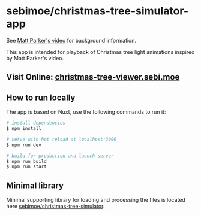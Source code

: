 # sebimoe/christmas-tree-simulator-app

See [Matt Parker's video](https://www.youtube.com/watch?v=WuMRJf6B5Q4) for background information. 

This app is intended for playback of Christmas tree light animations inspired by Matt Parker's video.

## Visit Online: [christmas-tree-viewer.sebi.moe](https://christmas-tree-viewer.sebi.moe/)

## How to run locally

The app is based on Nuxt, use the following commands to run it:

```bash
# install dependencies
$ npm install

# serve with hot reload at localhost:3000
$ npm run dev

# build for production and launch server
$ npm run build
$ npm run start
```

## Minimal library

Minimal supporting library for loading and processing the files is located here [sebimoe/christmas-tree-simulator](https://github.com/sebimoe/christmas-tree-simulator).

